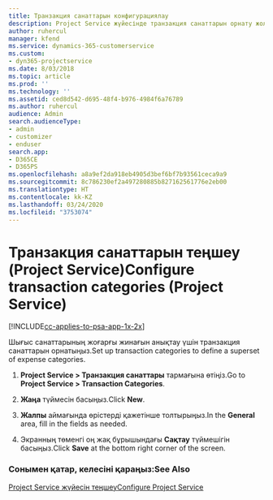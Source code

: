 ```yaml
---
title: Транзакция санаттарын конфигурациялау
description: Project Service жүйесінде транзакция санаттарын орнату жолы
author: ruhercul
manager: kfend
ms.service: dynamics-365-customerservice
ms.custom:
- dyn365-projectservice
ms.date: 8/03/2018
ms.topic: article
ms.prod: ''
ms.technology: ''
ms.assetid: ced8d542-d695-48f4-b976-4984f6a76789
ms.author: ruhercul
audience: Admin
search.audienceType:
- admin
- customizer
- enduser
search.app:
- D365CE
- D365PS
ms.openlocfilehash: a8a9ef2da918eb4905d3bef6bf7b93561ceca9a9
ms.sourcegitcommit: 8c786230ef2a497280885b827162561776e2eb00
ms.translationtype: HT
ms.contentlocale: kk-KZ
ms.lasthandoff: 03/24/2020
ms.locfileid: "3753074"
---
```

# <a name="configure-transaction-categories-project-service"></a><span data-ttu-id="02559-103">Транзакция санаттарын теңшеу (Project Service)</span><span class="sxs-lookup"><span data-stu-id="02559-103">Configure transaction categories (Project Service)</span></span>

[!INCLUDE[cc-applies-to-psa-app-1x-2x](../includes/cc-applies-to-psa-app-1x-2x.md)]

<span data-ttu-id="02559-104">Шығыс санаттарының жоғарғы жинағын анықтау үшін транзакция санаттарын орнатыңыз.</span><span class="sxs-lookup"><span data-stu-id="02559-104">Set up transaction categories to define a superset of expense categories.</span></span>  
  
1.  <span data-ttu-id="02559-105">**Project Service > Транзакция санаттары** тармағына өтіңіз.</span><span class="sxs-lookup"><span data-stu-id="02559-105">Go to **Project Service > Transaction Categories**.</span></span>  
  
2.  <span data-ttu-id="02559-106">**Жаңа** түймесін басыңыз.</span><span class="sxs-lookup"><span data-stu-id="02559-106">Click **New**.</span></span>  
  
3.  <span data-ttu-id="02559-107">**Жалпы** аймағында өрістерді қажетінше толтырыңыз.</span><span class="sxs-lookup"><span data-stu-id="02559-107">In the **General** area, fill in the fields as needed.</span></span>  
  
4.  <span data-ttu-id="02559-108">Экранның төменгі оң жақ бұрышындағы **Сақтау** түймешігін басыңыз.</span><span class="sxs-lookup"><span data-stu-id="02559-108">Click **Save** at the bottom right corner of the screen.</span></span>  
  
### <a name="see-also"></a><span data-ttu-id="02559-109">Сонымен қатар, келесіні қараңыз:</span><span class="sxs-lookup"><span data-stu-id="02559-109">See Also</span></span>  
 [<span data-ttu-id="02559-110">Project Service жүйесін теңшеу</span><span class="sxs-lookup"><span data-stu-id="02559-110">Configure Project Service</span></span>](../project-service/configure.md)

